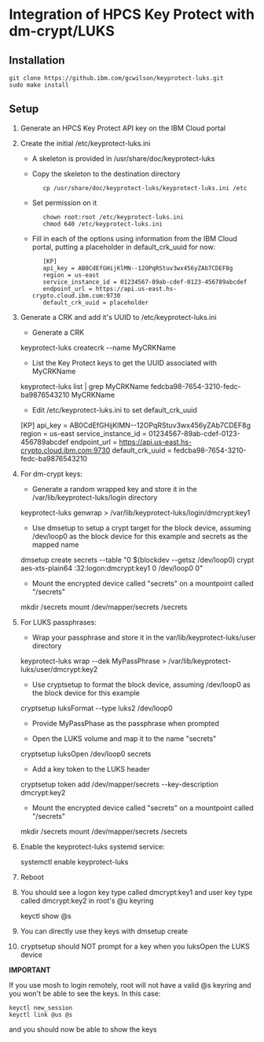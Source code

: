 # Integration of HPCS Key Protect with dm-crypt/LUKS

## Installation

	git clone https://github.ibm.com/gcwilson/keyprotect-luks.git
	sudo make install

## Setup

1. Generate an HPCS Key Protect API key on the IBM Cloud portal

2. Create the initial /etc/keyprotect-luks.ini

   - A skeleton is provided in /usr/share/doc/keyprotect-luks

   - Copy the skeleton to the destination directory

			cp /usr/share/doc/keyprotect-luks/keyprotect-luks.ini /etc

   - Set permission on it

			chown root:root /etc/keyprotect-luks.ini
			chmod 640 /etc/keyprotect-luks.ini

   - Fill in each of the options using information from the IBM Cloud portal, putting a placeholder in default_crk_uuid for now:

			[KP]
			api_key = AB0CdEfGHijKlMN--12OPqRStuv3wx456yZAb7CDEF8g
			region = us-east
			service_instance_id = 01234567-89ab-cdef-0123-456789abcdef
			endpoint_url = https://api.us-east.hs-crypto.cloud.ibm.com:9730
			default_crk_uuid = placeholder

3. Generate a CRK and add it's UUID to /etc/keyprotect-luks.ini

   - Generate a CRK

	keyprotect-luks createcrk --name MyCRKName

   - List the Key Protect keys to get the UUID associated with MyCRKName

	keyprotect-luks list | grep MyCRKName
	fedcba98-7654-3210-fedc-ba9876543210	MyCRKName

   - Edit /etc/keyprotect-luks.ini to set default_crk_uuid

	[KP]
	api_key = AB0CdEfGHijKlMN--12OPqRStuv3wx456yZAb7CDEF8g
	region = us-east
	service_instance_id = 01234567-89ab-cdef-0123-456789abcdef
	endpoint_url = https://api.us-east.hs-crypto.cloud.ibm.com:9730
	default_crk_uuid = fedcba98-7654-3210-fedc-ba9876543210

4. For dm-crypt keys:

    - Generate a random wrapped key and store it in the /var/lib/keyprotect-luks/login directory

	keyprotect-luks genwrap > /var/lib/keyprotect-luks/login/dmcrypt:key1

    - Use dmsetup to setup a crypt target for the block device, assuming /dev/loop0 as the block device for this example and secrets as the mapped name

	dmsetup create secrets --table "0 $(blockdev --getsz /dev/loop0) crypt aes-xts-plain64 :32:logon:dmcrypt:key1 0 /dev/loop0 0"

    - Mount the encrypted device called "secrets" on a mountpoint called "/secrets"

	mkdir /secrets
	mount /dev/mapper/secrets /secrets

5. For LUKS passphrases:

   - Wrap your passphrase and store it in the var/lib/keyprotect-luks/user directory

	keyprotect-luks wrap --dek MyPassPhrase > /var/lib/keyprotect-luks/user/dmcrypt:key2

   - Use cryptsetup to format the block device, assuming /dev/loop0 as the block device for this example

	cryptsetup luksFormat --type luks2 /dev/loop0

   - Provide MyPassPhase as the passphrase when prompted

   - Open the LUKS volume and map it to the name "secrets"

	cryptsetup luksOpen /dev/loop0 secrets

   - Add a key token to the LUKS header

	cryptsetup token add /dev/mapper/secrets --key-description dmcrypt:key2

    - Mount the encrypted device called "secrets" on a mountpoint called "/secrets"

	mkdir /secrets
	mount /dev/mapper/secrets /secrets

6. Enable the keyprotect-luks systemd service:

	systemctl enable keyprotect-luks

7. Reboot

8. You should see a logon key type called dmcrypt:key1 and user key type called dmcrypt:key2 in root's @u keyring

	keyctl show @s

9. You can directly use they keys with dmsetup create

10. cryptsetup should NOT prompt for a key when you luksOpen the LUKS device

**IMPORTANT**

If you use mosh to login remotely, root will not have a valid @s keyring and you won't be able to see the keys.  In this case:

	keyctl new_session
	keyctl link @us @s

and you should now be able to show the keys
